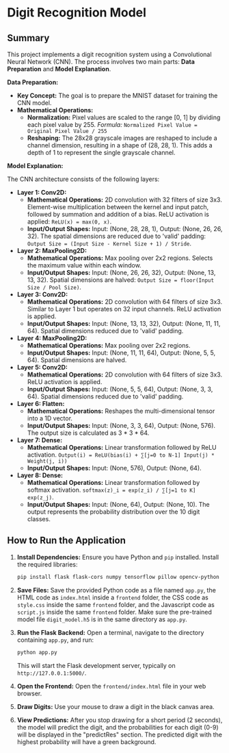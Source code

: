# Digit Recognition Model

## Summary

This project implements a digit recognition system using a Convolutional Neural Network (CNN). The process involves two main parts: **Data Preparation** and **Model Explanation**.

**Data Preparation:**

*   **Key Concept:** The goal is to prepare the MNIST dataset for training the CNN model.
*   **Mathematical Operations:**
    *   **Normalization:** Pixel values are scaled to the range [0, 1] by dividing each pixel value by 255. 
        *Formula:* `Normalized Pixel Value = Original Pixel Value / 255`
    *   **Reshaping:** The 28x28 grayscale images are reshaped to include a channel dimension, resulting in a shape of (28, 28, 1). This adds a depth of 1 to represent the single grayscale channel.

**Model Explanation:**

The CNN architecture consists of the following layers:

*   **Layer 1: Conv2D:** 
    *   **Mathematical Operations:** 2D convolution with 32 filters of size 3x3. Element-wise multiplication between the kernel and input patch, followed by summation and addition of a bias. ReLU activation is applied: `ReLU(x) = max(0, x)`.
    *   **Input/Output Shapes:** Input: (None, 28, 28, 1), Output: (None, 26, 26, 32). The spatial dimensions are reduced due to 'valid' padding: `Output Size = (Input Size - Kernel Size + 1) / Stride`.
*   **Layer 2: MaxPooling2D:**
    *   **Mathematical Operations:** Max pooling over 2x2 regions. Selects the maximum value within each window.
    *   **Input/Output Shapes:** Input: (None, 26, 26, 32), Output: (None, 13, 13, 32). Spatial dimensions are halved: `Output Size = floor(Input Size / Pool Size)`.
*   **Layer 3: Conv2D:**
    *   **Mathematical Operations:** 2D convolution with 64 filters of size 3x3. Similar to Layer 1 but operates on 32 input channels. ReLU activation is applied.
    *   **Input/Output Shapes:** Input: (None, 13, 13, 32), Output: (None, 11, 11, 64). Spatial dimensions reduced due to 'valid' padding.
*   **Layer 4: MaxPooling2D:**
    *   **Mathematical Operations:** Max pooling over 2x2 regions.
    *   **Input/Output Shapes:** Input: (None, 11, 11, 64), Output: (None, 5, 5, 64). Spatial dimensions are halved.
*   **Layer 5: Conv2D:**
    *   **Mathematical Operations:** 2D convolution with 64 filters of size 3x3. ReLU activation is applied.
    *   **Input/Output Shapes:** Input: (None, 5, 5, 64), Output: (None, 3, 3, 64). Spatial dimensions reduced due to 'valid' padding.
*   **Layer 6: Flatten:**
    *   **Mathematical Operations:** Reshapes the multi-dimensional tensor into a 1D vector.
    *   **Input/Output Shapes:** Input: (None, 3, 3, 64), Output: (None, 576). The output size is calculated as 3 * 3 * 64.
*   **Layer 7: Dense:**
    *   **Mathematical Operations:** Linear transformation followed by ReLU activation. `Output(i) = ReLU(bias(i) + ∑[j=0 to N-1] Input(j) * Weight(j, i))`
    *   **Input/Output Shapes:** Input: (None, 576), Output: (None, 64).
*   **Layer 8: Dense:**
    *   **Mathematical Operations:** Linear transformation followed by softmax activation. `softmax(z)_i = exp(z_i) / ∑[j=1 to K] exp(z_j)`.
    *   **Input/Output Shapes:** Input: (None, 64), Output: (None, 10). The output represents the probability distribution over the 10 digit classes.

## How to Run the Application

1. **Install Dependencies:** Ensure you have Python and `pip` installed. Install the required libraries:
    ```bash
    pip install flask flask-cors numpy tensorflow pillow opencv-python
    ```
2. **Save Files:** Save the provided Python code as a file named `app.py`, the HTML code as `index.html` inside a `frontend` folder, the CSS code as `style.css` inside the same `frontend` folder, and the Javascript code as `script.js` inside the same `frontend` folder. Make sure the pre-trained model file `digit_model.h5` is in the same directory as `app.py`.

3. **Run the Flask Backend:** Open a terminal, navigate to the directory containing `app.py`, and run:
    ```bash
    python app.py
    ```
    This will start the Flask development server, typically on `http://127.0.0.1:5000/`.

4. **Open the Frontend:** Open the `frontend/index.html` file in your web browser.

5. **Draw Digits:** Use your mouse to draw a digit in the black canvas area.

6. **View Predictions:** After you stop drawing for a short period (2 seconds), the model will predict the digit, and the probabilities for each digit (0-9) will be displayed in the "predictRes" section. The predicted digit with the highest probability will have a green background.